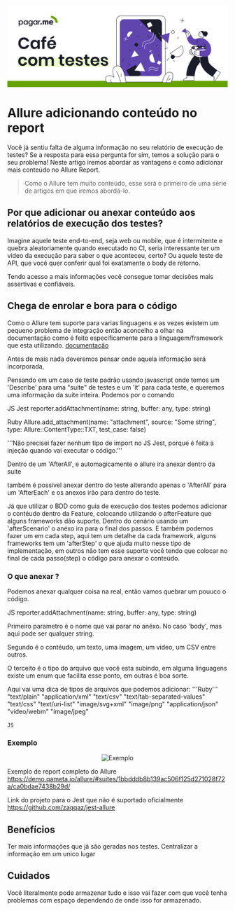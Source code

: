 <p align="center">
  <a href="https://github.com/pagarme/cafe-com-testes">
    <img src="../.github/cafecomtestes.png" alt="Café com Testes">
  </a>
</p>

# Allure adicionando conteúdo no report 

Você já sentiu falta de alguma informação no seu relatório de execução de testes? Se a resposta para essa pergunta for sim, temos a solução para o seu problema! Neste artigo iremos abordar as vantagens e como adicionar mais conteúdo no Allure Report.

> Como o Allure tem muito conteúdo, esse será o primeiro de uma série de artigos em que iremos abordá-lo.  


## Por que adicionar ou anexar conteúdo aos relatórios de execução dos testes?

Imagine aquele teste end-to-end, seja web ou mobile, que é intermitente e quebra aleatoriamente quando executado no CI, seria interessante ter um vídeo da execução para saber o que aconteceu, certo? Ou aquele teste de API, que você quer conferir qual foi exatamente o body de retorno. 

Tendo acesso a mais informações você consegue tomar decisões mais assertivas e confiáveis. 


## Chega de enrolar e bora para o código 

Como o Allure tem suporte para varias linguagens e as vezes existem um pequeno problema de integração então aconcelho a olhar na documentação como é feito especificamente para a linguagem/framework que esta utilizando. [documentação](http://allure.qatools.ru/)

Antes de mais nada deveremos pensar onde aquela informação será incorporada,

Pensando em um caso de teste padrão usando javascript onde temos um 'Describe' para uma "suite" de testes e um 'it' para cada teste, e queremos uma informação da suite inteira. Podemos por o comando 

  JS Jest
  reporter.addAttachment(name: string, buffer: any, type: string)
  
  Ruby
  Allure.add_attachment(name: "attachment", source: "Some string", type: Allure::ContentType::TXT, test_case: false)

  '''Não precisei fazer nenhum tipo de import no JS Jest, porque é feita a injeção quando vai executar o código.'''

  Dentro de um 'AfterAll', e automagicamente o allure ira anexar dentro da suite 

  também é possivel anexar dentro do teste alterando apenas o 'AfterAll' para um 'AfterEach' e os anexos irão para dentro do teste. 

Já que utilizar o BDD como guia de execução dos testes podemos adicionar o contéudo dentro da Feature, colocando utilizando o afterFeature que alguns frameworks dão suporte. 
Dentro do cenário usando um 'afterScenario' o anéxo ira para o final dos passos. 
E também podemos fazer um em cada step, aqui tem um detalhe da cada framework, alguns frameworks tem um 'afterStep' o que ajuda muito nesse tipo de implementação, em outros não tem esse suporte você tendo que colocar no final de cada passo(step) o código para anexar o conteúdo. 


### O que anexar ? 

Podemos anexar qualquer coisa na real, então vamos quebrar um pouuco o código. 

  JS
  reporter.addAttachment(name: string, buffer: any, type: string)

  Primeiro parametro é o nome que vai parar no anéxo. 
  No caso 'body', mas aqui pode ser qualquer string.

  Segundo é o contéudo, um texto, uma imagem, um video, um CSV entre outros. 

  O terceito é o tipo do arquivo que você esta subindo, em alguma linguagens existe um enum que facilita esse ponto, em outras é boa sorte. 

  Aqui vai uma dica de tipos de arquivos que podemos adicionar:
    '''Ruby'''
    "text/plain"
    "application/xml"
    "text/csv"
    "text/tab-separated-values"
    "text/css"
    "text/uri-list"
    "image/svg+xml"
    "image/png"
    "application/json"
    "video/webm"
    "image/jpeg"

    JS


### Exemplo

<p align="center">
    <img src="https://docs.qameta.io/allure/images/testcase.png" alt="Exemplo">
</p>


 Exemplo de report completo do Allure
 https://demo.qameta.io/allure/#suites/1bbdddb8b139ac506f125d271028f72a/ca0bdae7438b29d/


 Link do projeto para o Jest que não é suportado oficialmente
 https://github.com/zaqqaz/jest-allure


 ## Benefícios 
  
  Ter mais informações que já são geradas nos testes. 
  Centralizar a informação em um unico lugar

 ## Cuidados

  Você literalmente pode armazenar tudo e isso vai fazer com que você tenha problemas com espaço dependendo de onde isso for armazenado. 
